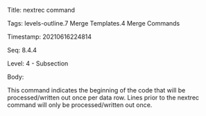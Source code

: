Title:  nextrec command

Tags:   levels-outline.7 Merge Templates.4 Merge Commands

Timestamp: 20210616224814

Seq:    8.4.4

Level:  4 - Subsection

Body: 

This command indicates the beginning of the code that will be processed/written out once per data row. Lines prior to the nextrec command will only be processed/written out once.

